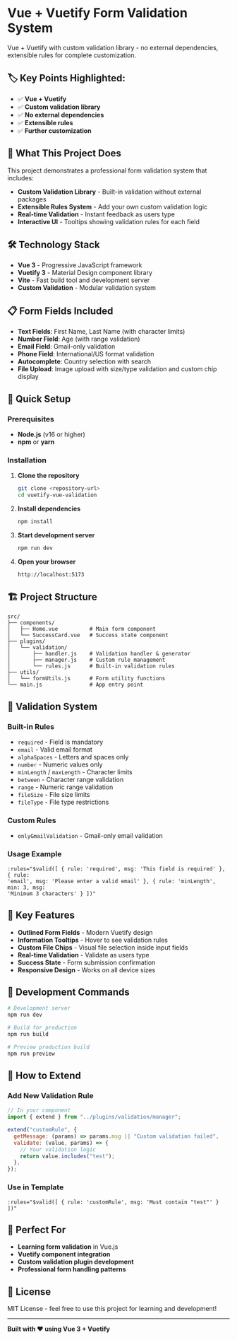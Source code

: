 # Vue + Vuetify Form Validation System

Vue + Vuetify with custom validation library - no external dependencies, extensible rules for complete customization.

## 🏷️ Key Points Highlighted:

- ✅ **Vue + Vuetify**
- ✅ **Custom validation library**
- ✅ **No external dependencies**
- ✅ **Extensible rules**
- ✅ **Further customization**

## 🎯 What This Project Does

This project demonstrates a professional form validation system that includes:

- **Custom Validation Library** - Built-in validation without external packages
- **Extensible Rules System** - Add your own custom validation logic
- **Real-time Validation** - Instant feedback as users type
- **Interactive UI** - Tooltips showing validation rules for each field

## 🛠️ Technology Stack

- **Vue 3** - Progressive JavaScript framework
- **Vuetify 3** - Material Design component library
- **Vite** - Fast build tool and development server
- **Custom Validation** - Modular validation system

## 📋 Form Fields Included

- **Text Fields**: First Name, Last Name (with character limits)
- **Number Field**: Age (with range validation)
- **Email Field**: Gmail-only validation
- **Phone Field**: International/US format validation
- **Autocomplete**: Country selection with search
- **File Upload**: Image upload with size/type validation and custom chip display

## 🚀 Quick Setup

### Prerequisites

- **Node.js** (v16 or higher)
- **npm** or **yarn**

### Installation

1. **Clone the repository**

   ```bash
   git clone <repository-url>
   cd vuetify-vue-validation
   ```

2. **Install dependencies**

   ```bash
   npm install
   ```

3. **Start development server**

   ```bash
   npm run dev
   ```

4. **Open your browser**
   ```
   http://localhost:5173
   ```

## 🏗️ Project Structure

```
src/
├── components/
│   ├── Home.vue          # Main form component
│   └── SuccessCard.vue   # Success state component
├── plugins/
│   └── validation/
│       ├── handler.js    # Validation handler & generator
│       ├── manager.js    # Custom rule management
│       └── rules.js      # Built-in validation rules
├── utils/
│   └── formUtils.js      # Form utility functions
└── main.js               # App entry point
```

## 🔧 Validation System

### Built-in Rules

- `required` - Field is mandatory
- `email` - Valid email format
- `alphaSpaces` - Letters and spaces only
- `number` - Numeric values only
- `minLength` / `maxLength` - Character limits
- `between` - Character range validation
- `range` - Numeric range validation
- `fileSize` - File size limits
- `fileType` - File type restrictions

### Custom Rules

- `onlyGmailValidation` - Gmail-only email validation

### Usage Example

```vue
:rules="$valid([ { rule: 'required', msg: 'This field is required' }, { rule:
'email', msg: 'Please enter a valid email' }, { rule: 'minLength', min: 3, msg:
'Minimum 3 characters' } ])"
```

## 🎨 Key Features

- **Outlined Form Fields** - Modern Vuetify design
- **Information Tooltips** - Hover to see validation rules
- **Custom File Chips** - Visual file selection inside input fields
- **Real-time Validation** - Validate as users type
- **Success State** - Form submission confirmation
- **Responsive Design** - Works on all device sizes

## 🧰 Development Commands

```bash
# Development server
npm run dev

# Build for production
npm run build

# Preview production build
npm run preview
```

## 📖 How to Extend

### Add New Validation Rule

```javascript
// In your component
import { extend } from "../plugins/validation/manager";

extend("customRule", {
  getMessage: (params) => params.msg || "Custom validation failed",
  validate: (value, params) => {
    // Your validation logic
    return value.includes("test");
  },
});
```

### Use in Template

```vue
:rules="$valid([ { rule: 'customRule', msg: 'Must contain "test"' } ])"
```

## 🎯 Perfect For

- **Learning form validation** in Vue.js
- **Vuetify component integration**
- **Custom validation plugin development**
- **Professional form handling patterns**

## 📝 License

MIT License - feel free to use this project for learning and development!

---

**Built with ❤️ using Vue 3 + Vuetify**
